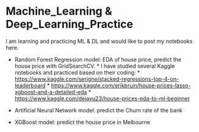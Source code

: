 # Machine_Learning & Deep_Learning_Practice

I am learning and practicing ML & DL and would like to post my notebooks here.

* Random Forest Regression model: EDA of house price, predict the house price with GridSearchCV.
      * I have studied several Kaggle notebooks and practiced based on their coding: 
      * https://www.kaggle.com/serigne/stacked-regressions-top-4-on-leaderboard
      * https://www.kaggle.com/erikbruin/house-prices-lasso-xgboost-and-a-detailed-eda
      * https://www.kaggle.com/dejavu23/house-prices-eda-to-ml-beginner
      
* Artificial Neural Network model: predict the Churn rate of the bank
* XGBoost model: predict the house price in Melbourne
